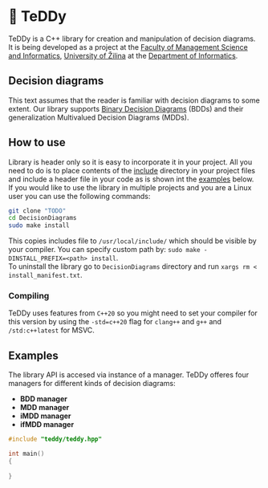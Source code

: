 # 🧸 TeDDy

TeDDy is a C++ library for creation and manipulation of decision diagrams. It is being developed as a project at the [Faculty of Management Science and Informatics](https://www.fri.uniza.sk/en/), [University of Žilina](https://www.uniza.sk/index.php/en/) at the [Department of Informatics](https://ki.fri.uniza.sk/).

## Decision diagrams
This text assumes that the reader is familiar with decision diagrams to some extent. Our library supports [Binary Decision Diagrams](https://en.wikipedia.org/wiki/Binary_decision_diagram) (BDDs) and their generalization Multivalued Decision Diagrams (MDDs).

## How to use
Library is header only so it is easy to incorporate it in your project. All you need to do is to place contents of the [include](./include/) directory in your project files and include a header file in your code as is shown int the [examples](#Examples) below.  
If you would like to use the library in multiple projects and you are a Linux user you can use the following commands:
```bash
git clone "TODO"
cd DecisionDiagrams
sudo make install
```
This copies includes file to `/usr/local/include/` which should be visible by your compiler. You can specify custom path by: `sudo make -DINSTALL_PREFIX=<path> install`.  
To uninstall the library go to `DecisionDiagrams` directory and run `xargs rm < install_manifest.txt`.

### Compiling
TeDDy uses features from `C++20` so you might need to set your compiler for this version by using the `-std=c++20` flag for `clang++` and `g++` and `/std:c++latest` for MSVC.

## Examples
The library API is accesed via instance of a manager. TeDDy offeres four managers for different kinds of decision diagrams:
- **BDD manager** 
- **MDD manager** 
- **iMDD manager** 
- **ifMDD manager** 
```C++
#include "teddy/teddy.hpp"

int main()
{
    
}
```